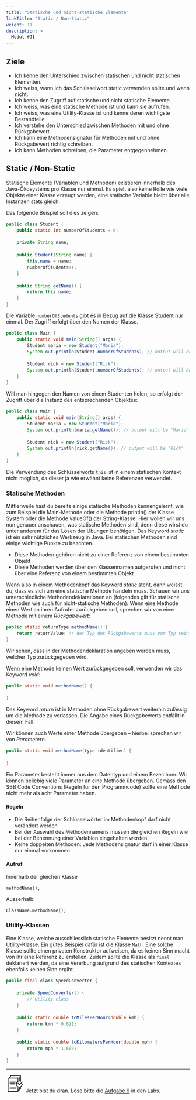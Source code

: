 ```yaml
---
title: "Statische und nicht-statische Elemente"
linkTitle: "Static / Non-Static"
weight: 11
description: >
  Modul #J1
---
```



## Ziele
* Ich kenne den Unterschied zwischen statischen und nicht statischen Elementen.
* Ich weiss, wann ich das Schlüsselwort static verwenden sollte und wann nicht.
* Ich kenne den Zugriff auf statische und nicht statische Elemente.
* Ich weiss, was eine statische Methode ist und kann sie aufrufen.
* Ich weiss, was eine Utility-Klasse ist und kenne deren wichtigste Bestandteile.
* Ich verstehe den Unterschied zwischen Methoden mit und ohne Rückgabewert.
* Ich kann eine Methodensignatur für Methoden mit und ohne Rückgabewert richtig schreiben.
* Ich kann Methoden schreiben, die Parameter entgegennehmen.

## Static / Non-Static
Statische Elemente (Variablen und Methoden) existieren innerhalb des Java-Ökosystems pro Klasse nur einmal.
Es spielt also keine Rolle wie viele Objekte einer Klasse erzeugt werden, eine statische Variable bleibt über alle Instanzen stets gleich.

Das folgende Beispiel soll dies zeigen:
```java
public class Student {
    public static int numberOfStudents = 0;

    private String name;

    public Student(String name) {
        this.name = name;
        numberOfStudents++;
    }
    
    public String getName() {
        return this.name;
    }
}
```

Die Variable `numberOfStudents` gibt es in Bezug auf die Klasse Student nur einmal. Der Zugriff erfolgt über den Namen der Klasse.
```java
public class Main {
    public static void main(String[] args) {
        Student maria = new Student("Maria");
        System.out.println(Student.numberOfStudents); // output will be 1

        Student rick = new Student("Rick");
        System.out.println(Student.numberOfStudents); // output will be 2
    }
}
```

Will man hingegen den Namen von einem Studenten holen, so erfolgt der Zugriff über die Instanz des entsprechenden Objektes:
```java
public class Main {
    public static void main(String[] args) {
        Student maria = new Student("Maria");
        System.out.println(maria.getName()); // output will be "Maria"

        Student rick = new Student("Rick");
        System.out.println(rick.getName()); // output will be "Rick"
    }
}
```

Die Verwendung des Schlüsselworts `this` ist in einem statischen Kontext nicht möglich, da dieser ja wie erwähnt keine Referenzen verwendet.


### Statische Methoden
Mittlerweile hast du bereits einige statische Methoden kennengelernt, wie zum Beispiel die Main-Methode oder die Methode println() der Klasse System oder die Methode valueOf() der String-Klasse.
Hier wollen wir uns nun genauer anschauen, was statische Methoden sind, denn diese wirst du unter anderem für das Lösen der Übungen benötigen.
Das Keyword _static_ ist ein sehr nützliches Werkzeug in Java. Bei statischen Methoden sind einige wichtige Punkte zu beachten.
* Diese Methoden gehören nicht zu einer Referenz von einem bestimmten Objekt
* Diese Methoden werden über den Klassennamen aufgerufen und nicht über eine Referenz von einem bestimmten Objekt

Wenn also in einem Methodenkopf das Keyword _static_ steht, dann weisst du, dass es sich um eine statische Methode handeln muss.
Schauen wir uns unterschiedliche Methodendeklarationen an (folgendes gilt für statische Methoden wie auch für nicht-statische Methoden):
Wenn eine Methode einen Wert an ihren Aufrufer zurückgeben soll, sprechen wir von einer Methode mit einem _Rückgabewert_:

```java
public static returnType methodName() {
    return returnValue; // der Typ des Rückgabewerts muss vom Typ sein, welcher im Methodenkopf steht
}
```
Wir sehen, dass in der Methodendeklaration angeben werden muss, welcher Typ zurückgegeben wird.

Wenn eine Methode keinen Wert zurückgegeben soll, verwenden wir das Keyword _void_:
```java
public static void methodName() {
    
}
```
Das Keyword _return_ ist in Methoden ohne Rückgabewert weiterhin zulässig um die Methode zu verlassen. Die Angabe eines Rückgabewerts entfällt in diesem Fall.

Wir können auch Werte einer Methode übergeben – hierbei sprechen wir von _Parametern_.
```java
public static void methodName(type identifier) {
    
}
```
Ein Parameter besteht immer aus dem Datentyp und einem Bezeichner. Wir können beliebig viele Parameter an eine Methode übergeben. Gemäss den SBB Code Conventions (Regeln für den Programmcode) sollte eine Methode nicht mehr als acht Parameter haben.

#### Regeln
* Die Reihenfolge der Schlüsselwörter im Methodenkopf darf nicht verändert werden
* Bei der Auswahl des Methodennamens müssen die gleichen Regeln wie bei der Benennung einer Variablen eingehalten werden
* Keine doppelten Methoden: Jede Methodensignatur darf in einer Klasse nur einmal vorkommen

#### Aufruf
Innerhalb der gleichen Klasse
```
methodName();
```
Ausserhalb:
```
ClassName.methodName();
```

### Utility-Klassen
Eine Klasse, welche ausschliesslich statische Elemente besitzt nennt man Utility-Klasse. Ein gutes Beispiel dafür ist die Klasse `Math`.
Eine solche Klasse sollte einen privaten Konstruktor aufweisen, da es keinen Sinn macht von ihr eine Referenz zu erstellen.
Zudem sollte die Klasse als `final` deklariert werden, da eine Vererbung aufgrund des statischen Kontextes ebenfalls keinen Sinn ergibt.

```java
public final class SpeedConverter {

    private SpeedConverter() {
        // Utility class
    }

    public static double toMilesPerHour(double kmh) {
        return kmh * 0.621;
    }
    
    public static double toKilometersPerHour(double mph) {
        return mph * 1.609;
    }
}
```

---
![task1](/images/task.png) Jetzt bist du dran. Löse bitte die [Aufgabe 9](../../../../labs/java/java-grundlagen/01_basicexercises/#aufgabe-9---methoden) in den Labs.